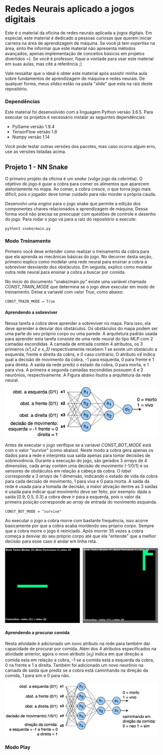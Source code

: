 # Redes Neurais aplicado a jogos digitais
Este é o material da oficina de redes neurais aplicada a jogos digitais. Em especial, este material é dedicado a pessoas curiosas que querem iniciar carreira na área de aprendizagem de máquina. Se você já tem _expertise_ na área, sinto lhe informar que este material não apresenta métodos avançados, apenas implementação de conceitos básicos em projetos divertidos  =). Se você é professor, fique a vontade para usar este material em suas aulas, mas cite a referência ;)

Vale ressaltar que o ideal é obter este material após assistir minha aula sobre fundamentos de aprendizagem de máquina e redes neurais. De qualquer forma, meus _slides_ estão na pasta "slide" que esta na raiz deste repositório.

### Dependências
Este material foi desenvolvido com a linguagem Python versão 3.6.5. Para executar os projetos é necessário instalar as seguintes dependências:

  * PyGame versão 1.9.4
  * TensorFlow versão 1.8
  * Numpy versão 1.14

Você pode testar outras versões dos pacotes, mas caso ocorra algum erro, use as versões listadas acima.

## Projeto 1 - NN Snake

O primeiro projeto da oficina é um _snake_ (vulgo jogo da cobrinha). O objetivo do jogo é guiar a cobra para comer os alimentos que aparecem aletoriamente no mapa. Ao comer, a cobra cresce, o que torna jogo mais dificil, pois o jogador deve tomar cuidado para não morder a própria cauda.

Desenvolvi uma _engine_ para o jogo snake que permite a edição dos componentes chaves relacionados a aprendizagem de máquina. Dessa forma você não precisa se preocupar com questões de controle e desenho do jogo. Para rodar o jogo vá para a raiz do repositório e execute: 
```
python3 snake/main.py
```

### Modo Treinamento

Primeiro você deve entender como realizar o treinamento da cobra para que ela aprenda as mecânicas básicas do jogo. No decorrer desta seção, primeiro explico como modelar uma rede neural para ensinar a cobra a sobreviver desviando dos obstáculos. Em seguida, explico como modelar outra rede neural para ensinar a cobra a buscar por comida.

No inicio do documento "snake/main.py" existe uma variável chamada _CONST_TRAIN_MODE_ que determina se o jogo deve executar em modo de treinamento. Deixe a variavél com valor _True_, como abaixo:

```
CONST_TRAIN_MODE = True
```

#### Aprendendo a sobreviver

Nessa tarefa a cobra deve aprender a sobreviver no mapa. Para isso, ela deve aprender a desviar dos obstáculos. Os obstáculos do mapa podem ser uma parte do seu próprio corpo ou uma parede. A arquitetura padrão usada para aprender esta tarefa consiste de uma rede neural do tipo MLP com 2 camadas escondidas. A camada de entrada contém 4 atributos, os 3 primeiros _(x1,x2 e x_3)_ respectivamente recebem 1 se existe um obstáculo a esquerda, frente e direita da cobra, e 0 caso contrário; O atributo _x4_ indica qual a decisão de movimento da cobra, -1 para esquerda, 0 para frente e 1 para direita. A saída da rede prediz o estado da cobra, 0 para morta, e 1 para viva. A primeira e segunda camadas escondidas possuem 4 e 2 neurônios, respectivamente. A Figura abaixo ilsutra a arquitetura da rede neural. 

<p align="center">
  <img src="imgs/mlp_sur.png" />
</p>

Antes de executar o jogo verifique se a variável _CONST_BOT_MODE_ está com o valor "_survive_" (como abaixo). Neste modo a cobra gera apenas os dados para a rede e interpreta sua saída apenas para tomar decisões de sobrevivência. Durante a execução do jogo, são gerados 3 _arrays_ de 4 dimensões, cada array contém uma decisão de movimento (-1/0/1) e os sensores de obstáculos em relação a cabeça da cobra. O _label_ corresponde a 3 _arrays_ de 1 dimensão, indicando o estado de vida da cobra para cada decisão de movimento, 1 para viva e 0 para morta. A saída da rede é usada para a tomada de decisão, a maior ativação dentre as 3 saídas é usada para indicar qual movimento deve ser feito, por exemplo: dada a saída [0.9, 0.5, 0.3] a cobra deve ir para a esquerda, pois o valor da primeira posição corresponde ao _array_ de entrada do movimento esquerda.

```
CONST_BOT_MODE = "survive"
```

Ao executar o jogo a cobra morre com bastante frequência, isso acorre basicamente por que a cobra acaba mordendo seu próprio corpo. Sempre que a cobra morre o jogo é reiniciado. Após morrer 35 vezes a cobra começa a desviar do seu próprio corpo até que ela "entende" que a melhor decisão para esse caso é andar em linha reta. 






<p align="center">
  <img src="imgs/test_sur.png" />
</p>

#### Aprendendo a procurar comida

Nesta atividade é adicionado um novo atributo na rede para também dar capacidade de procurar por comida. Além dos 4 atributos especificados na atividade anterior, agora o novo atributo ($x_5$) indica em que direção a comida esta em relação a cobra, -1 se a comida está a esquerda da cobra, 0 na frente e 1 a direita. Também foi adicionado um novo neurônio na camada de saída que prediz se a cobra está caminhando na direção da comida, 1 para sim e 0 para não. 

<p align="center">
  <img src="imgs/mlp_hun.png" />
</p>

### Modo Play

